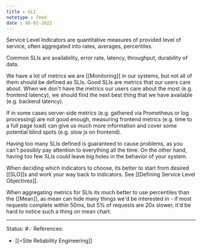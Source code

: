 ```yaml
---
title : SLI
notetype : feed
date : 08-01-2022
---
```


Service Level Indicators are quantitative measures of provided level of service, often aggregated into rates, averages, percentiles. 

Common SLIs are availability, error rate, latency, throughput, durability of data.

We have a lot of metrics we are [[Monitoring]] in our systems, but not all of them should be defined as SLIs.  Good SLIs are metrics that our users care about. When we don't have the metrics our users care about the most (e.g. frontend latency), we should find the next best thing that we have available (e.g. backend latency).

If in some cases server-side metrics (e.g. gathered via Prometheus or log processing) are not good enough, measuring frontend metrics (e.g. time to a full page load) can give us much more information and cover some potential blind spots (e.g. slow js on frontend).

Having too many SLIs defined is guaranteed to cause problems, as you can't possibly pay attention to everything all the time. On the other hand, having too few SLIs could leave big holes in the behavior of your system.

When deciding which indicators to choose, its better to start from desired [[SLO]]s and work your way back to indicators. See [[Defining Service Level Objectives]].

When aggregating metrics for SLIs its much better to use percentiles than the [[Mean]], as mean can hide many things we'd be interested in - if most requests complete within 50ms, but 5% of requests are 20x slower, it'd be hard to notice such a thing on mean chart.




-----

Status: #💡 
References:
- [[~Site Reliability Engineering]]
